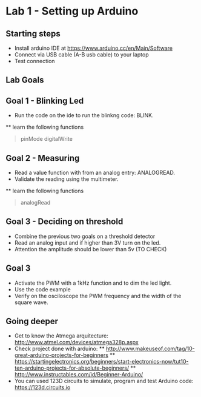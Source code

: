 # Lab 1 - Setting up Arduino


## Starting steps

* Install arduino IDE at  https://www.arduino.cc/en/Main/Software
* Connect via USB cable (A-B usb cable) to your laptop
* Test connection


## Lab Goals

## Goal 1 - Blinking Led
* Run the code on the ide to run the blinkng code: BLINK.

** learn the following functions
> pinMode
> digitalWrite

## Goal 2 - Measuring 

* Read a value function with from an analog entry: ANALOGREAD. 
* Validate the reading using the multimeter. 


** learn the following functions
> analogRead


## Goal 3 - Deciding on threshold

* Combine the previous two goals on a threshold detector
* Read an analog input and if higher than 3V turn on the led.
* Attention the amplitude should be lower than 5v (TO CHECK)

## Goal 3
* Activate the PWM with a 1kHz function and to dim the led light. 
* Use the code example
* Verify on the osciloscope the PWM frequency and the width of the square wave. 


## Going deeper 
* Get to know the Atmega arquitecture: http://www.atmel.com/devices/atmega328p.aspx
* Check project done with arduino: 
** http://www.makeuseof.com/tag/10-great-arduino-projects-for-beginners
** https://startingelectronics.org/beginners/start-electronics-now/tut10-ten-arduino-projects-for-absolute-beginners/
** http://www.instructables.com/id/Beginner-Arduino/
* You can used 123D circuits to simulate, program and test Arduino code: https://123d.circuits.io






